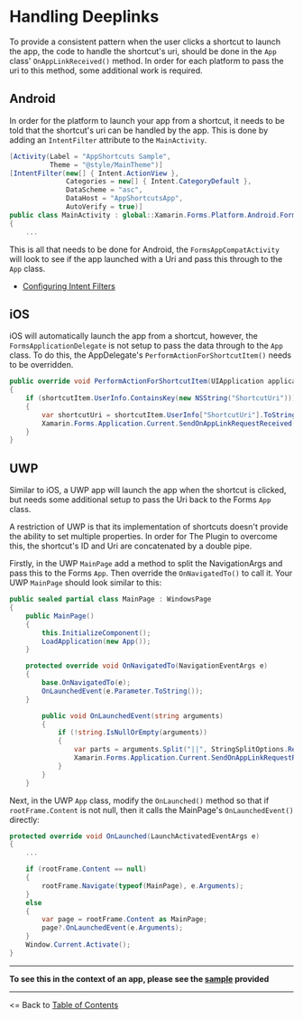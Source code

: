 # Handling Deeplinks

To provide a consistent pattern when the user clicks a shortcut to launch the app, the code to handle the shortcut's uri, should be done in the `App` class' `OnAppLinkReceived()` method. In order for each platform to pass the uri to this method, some additional work is required.

## Android

In order for the platform to launch your app from a shortcut, it needs to be told that the shortcut's uri can be handled by the app. This is done by adding an `IntentFilter` attribute to the `MainActivity`.  

```csharp
[Activity(Label = "AppShortcuts Sample",
          Theme = "@style/MainTheme")]
[IntentFilter(new[] { Intent.ActionView },
              Categories = new[] { Intent.CategoryDefault },
              DataScheme = "asc",
              DataHost = "AppShortcutsApp",
              AutoVerify = true)]
public class MainActivity : global::Xamarin.Forms.Platform.Android.FormsAppCompatActivity
{
    ...
```

This is all that needs to be done for Android, the `FormsAppCompatActivity` will look to see if the app launched with a Uri and pass this through to the `App` class.

* [Configuring Intent Filters](https://developer.xamarin.com/guides/android/platform_features/app-linking/#configure-intent-filter)


## iOS

iOS will automatically launch the app from a shortcut, however, the `FormsApplicationDelegate` is not setup to pass the data through to the `App` class. To do this, the AppDelegate's `PerformActionForShortcutItem()` needs to be overridden.

```csharp
public override void PerformActionForShortcutItem(UIApplication application, UIApplicationShortcutItem shortcutItem, UIOperationHandler completionHandler)
{
    if (shortcutItem.UserInfo.ContainsKey(new NSString("ShortcutUri")))
    {
        var shortcutUri = shortcutItem.UserInfo["ShortcutUri"].ToString();
        Xamarin.Forms.Application.Current.SendOnAppLinkRequestReceived(new Uri(shortcutUri));
    }
}
``` 


## UWP

Similar to iOS, a UWP app will launch the app when the shortcut is clicked, but needs some additional setup to pass the Uri back to the Forms `App` class.

A restriction of UWP is that its implementation of shortcuts doesn't provide the ability to set multiple properties. In order for The Plugin to overcome this, the shortcut's ID and Uri are concatenated by a double pipe.

Firstly, in the UWP `MainPage` add a method to split the NavigationArgs and pass this to the Forms `App`. Then override the `OnNavigatedTo()` to call it. Your UWP `MainPage` should look similar to this:

```csharp
public sealed partial class MainPage : WindowsPage
{
    public MainPage()
    {
        this.InitializeComponent();
        LoadApplication(new App());
    }

    protected override void OnNavigatedTo(NavigationEventArgs e)
    {
        base.OnNavigatedTo(e);
        OnLaunchedEvent(e.Parameter.ToString());
    }

        public void OnLaunchedEvent(string arguments)
        {
            if (!string.IsNullOrEmpty(arguments))
            {
                var parts = arguments.Split("||", StringSplitOptions.RemoveEmptyEntries);
                Xamarin.Forms.Application.Current.SendOnAppLinkRequestReceived(new Uri(parts[1]));
            }
        }
    }
```

Next, in the UWP `App` class, modify the `OnLaunched()` method so that if `rootFrame.Content` is not null, then it calls the MainPage's `OnLaunchedEvent()` directly:

```csharp
protected override void OnLaunched(LaunchActivatedEventArgs e)
{
    ...

    if (rootFrame.Content == null)
    {
        rootFrame.Navigate(typeof(MainPage), e.Arguments);
    }
    else
    {
        var page = rootFrame.Content as MainPage;
        page?.OnLaunchedEvent(e.Arguments);
    }
    Window.Current.Activate();
}
```

---

**To see this in the context of an app, please see the [sample](..\samples) provided**

---
<= Back to [Table of Contents](README.md)